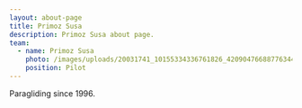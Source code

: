 ```yaml
---
layout: about-page
title: Primoz Susa
description: Primoz Susa about page.
team:
  - name: Primoz Susa
    photo: /images/uploads/20031741_10155334336761826_4209047668877634413_n.jpg
    position: Pilot
---
```

Paragliding since 1996.
